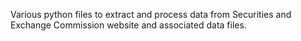 Various python files to extract and process data from Securities and Exchange Commission website and associated data files.
